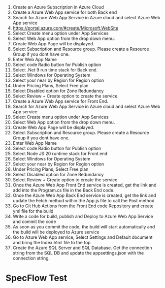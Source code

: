 1. Create an Azure Subscription in Azure Cloud
2. Create a Azure Web App service for both Back end
3. Search for Azure Web App Service in Azure cloud and select Azure Web App service
4. https://portal.azure.com/#create/Microsoft.WebSite
5. Select Create menu option under App Services
6. Select Web App option from the drop down menu.
7. Create Web App Page will be displayed.
8. Select Subscription and Resource group. Please create a Resource Group if you dont have one.
9. Enter Web App Name
10. Select code Radio button for Publish option
11. Select .Net 9 run time stack for Back end.
12. Select Windows for Operating System
13. Select your near by Region for Region option
14. Under Pricing Plans, Select Free plan
15. Select Disabled option for Zone Redundancy
16. Select Review + Create option to create the service
17. Create a Azure Web App service for Front End.    
18. Search for Azure Web App Service in Azure cloud and select Azure Web App service
19. Select Create menu option under App Services
20. Select Web App option from the drop down menu.
21. Create Web App Page will be displayed.
22. Select Subscription and Resource group. Please create a Resource Group if you dont have one.
23. Enter Web App Name
24. Select code Radio button for Publish option
25. Select Node JS 20 runtime stack for Front end
26. Select Windows for Operating System
27. Select your near by Region for Region option
28. Under Pricing Plans, Select Free plan
29. Select Disabled option for Zone Redundancy
30. Select Review + Create option to create the service
31. Once the Azure Web App Front End service is created, get the link and add into the Program.cs file in the Back End code.
32. Once the Azure Web App Back End service is created, get the link and update the Fetch method within the App.js file to call the Post method 
33. Go to Git Hub Actions from the Front End code Repository and create yml file for the build
34. Write a code for build, publish and Deploy to Azure Web App Service and commit the code
35. As soon as you commit the code, the build will start automatically and the build will be deployed to Azure service
36. Go to Azure Web App service, Select Settings and Default document and bring the Index.html file to the top
37. Create the Azure SQL Server and SQL Database. Get the connection string from the SQL DB and update the appsettings.json with the connection string.



# SpecFlow Test


